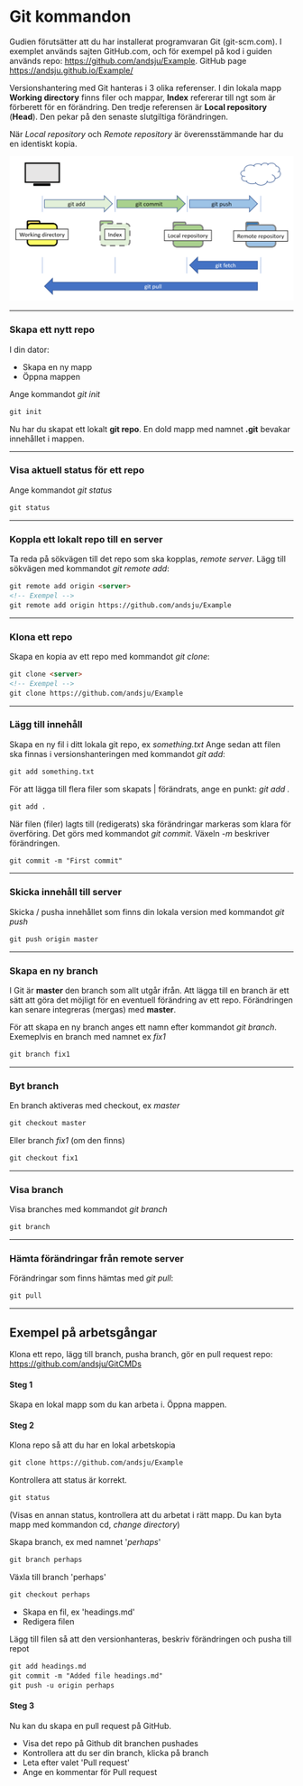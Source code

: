 # Git kommandon
Gudien förutsätter att du har installerat programvaran Git (git-scm.com). I exemplet används sajten GitHub.com, och för exempel på kod i guiden används repo: https://github.com/andsju/Example.
GitHub page https://andsju.github.io/Example/

Versionshantering med Git hanteras i 3 olika referenser. I din lokala mapp **Working directory** finns filer och mappar, **Index** refererar till ngt som är förberett för en förändring. Den tredje referensen är **Local repository** (**Head**). Den pekar på den senaste slutgiltiga förändringen. 

När *Local repository* och *Remote repository* är överensstämmande har du en identiskt kopia.

![Git staging](git-illustration-1.png)
___
### Skapa ett nytt repo
I din dator:
* Skapa en ny mapp
* Öppna mappen  

Ange kommandot *git init*

```markdown
git init
```
Nu har du skapat ett lokalt **git repo**. En dold mapp med namnet  __.git__ bevakar innehållet i mappen. 
___

### Visa aktuell status för ett repo

Ange kommandot *git status*

```markdown
git status
```
___

### Koppla ett lokalt repo till en server 
Ta reda på sökvägen till det repo som ska kopplas, *remote server*. 
Lägg till sökvägen med kommandot *git remote add*:

```markdown
git remote add origin <server>
<!-- Exempel -->
git remote add origin https://github.com/andsju/Example
```
___

### Klona ett repo
Skapa en kopia av ett repo med kommandot *git clone*:
```markdown
git clone <server>
<!-- Exempel -->
git clone https://github.com/andsju/Example
```
___


### Lägg till innehåll
Skapa en ny fil i ditt lokala git repo, ex *something.txt*
Ange sedan att filen ska finnas i versionshanteringen med kommandot *git add*:

```markdown
git add something.txt
```

För att lägga till flera filer som skapats | förändrats, ange en punkt: *git add .*

```markdown
git add .
```

När filen (filer) lagts till (redigerats) ska förändringar markeras som klara för överföring. Det görs med kommandot *git commit*. Växeln *-m* beskriver förändringen.

```markdown
git commit -m "First commit"
```
___

### Skicka innehåll till server
Skicka / pusha innehållet som finns din lokala version med kommandot *git push*

```markdown
git push origin master
```
___

### Skapa en ny branch
I Git är **master** den branch som allt utgår ifrån. Att lägga till en branch är ett sätt att göra det möjligt för en eventuell förändring av ett repo. Förändringen kan senare integreras (mergas) med **master**.

För att skapa en ny branch anges ett namn efter kommandot *git branch*. Exemeplvis en branch med namnet ex *fix1*
```markdown
git branch fix1
```
___

### Byt branch
En branch aktiveras med checkout, ex *master*
```markdown
git checkout master
```
Eller branch *fix1* (om den finns)
```markdown
git checkout fix1
```

___

### Visa branch
Visa branches med kommandot *git branch* 
```markdown
git branch
```
___

### Hämta förändringar från remote server
Förändringar som finns hämtas med *git pull*: 
```md
git pull
```

___

## Exempel på arbetsgångar
Klona ett repo, lägg till branch, pusha branch, gör en pull request 
repo: https://github.com/andsju/GitCMDs

#### Steg 1 
Skapa en lokal mapp som du kan arbeta i. Öppna mappen.

#### Steg 2 
Klona repo så att du har en lokal arbetskopia   

```markdown
git clone https://github.com/andsju/Example
```
Kontrollera att status är korrekt.
```markdown
git status
```
(Visas en annan status, kontrollera att du arbetat i rätt mapp. Du kan byta mapp med kommandon cd, *change directory*)

Skapa branch, ex med namnet '*perhaps*'
```markdown
git branch perhaps
```
Växla till branch 'perhaps'

```markdown
git checkout perhaps
```
* Skapa en fil, ex 'headings.md'
* Redigera filen 

Lägg till filen så att den versionhanteras, beskriv förändringen och pusha till repot
```markdown
git add headings.md
git commit -m "Added file headings.md"
git push -u origin perhaps
```
#### Steg 3 
Nu kan du skapa en pull request på GitHub. 
* Visa det repo på Github dit branchen pushades
* Kontrollera att du ser din branch, klicka på branch
* Leta efter valet 'Pull request'
* Ange en kommentar för Pull request